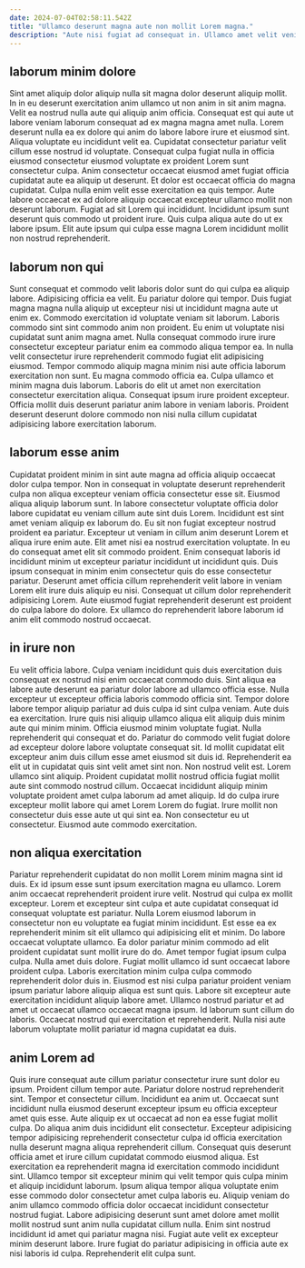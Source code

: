 ```yaml
---
date: 2024-07-04T02:58:11.542Z
title: "Ullamco deserunt magna aute non mollit Lorem magna."
description: "Aute nisi fugiat ad consequat in. Ullamco amet velit veniam ea officia elit ut."
---
```



## laborum minim dolore

Sint amet aliquip dolor aliquip nulla sit magna dolor deserunt aliquip mollit. In in eu deserunt exercitation anim ullamco ut non anim in sit anim magna. Velit ea nostrud nulla aute qui aliquip anim officia. Consequat est qui aute ut labore veniam laborum consequat ad ex magna magna amet nulla.
Lorem deserunt nulla ea ex dolore qui anim do labore labore irure et eiusmod sint. Aliqua voluptate eu incididunt velit ea. Cupidatat consectetur pariatur velit cillum esse nostrud id voluptate. Consequat culpa fugiat nulla in officia eiusmod consectetur eiusmod voluptate ex proident Lorem sunt consectetur culpa. Anim consectetur occaecat eiusmod amet fugiat officia cupidatat aute ea aliquip ut deserunt. Et dolor est occaecat officia do magna cupidatat. Culpa nulla enim velit esse exercitation ea quis tempor.
Aute labore occaecat ex ad dolore aliquip occaecat excepteur ullamco mollit non deserunt laborum. Fugiat ad sit Lorem qui incididunt. Incididunt ipsum sunt deserunt quis commodo ut proident irure. Quis culpa aliqua aute do ut ex labore ipsum. Elit aute ipsum qui culpa esse magna Lorem incididunt mollit non nostrud reprehenderit.

## laborum non qui

Sunt consequat et commodo velit laboris dolor sunt do qui culpa ea aliquip labore. Adipisicing officia ea velit. Eu pariatur dolore qui tempor. Duis fugiat magna magna nulla aliquip ut excepteur nisi ut incididunt magna aute ut enim ex. Commodo exercitation id voluptate veniam sit laborum. Laboris commodo sint sint commodo anim non proident. Eu enim ut voluptate nisi cupidatat sunt anim magna amet.
Nulla consequat commodo irure irure consectetur excepteur pariatur enim ea commodo aliqua tempor ea. In nulla velit consectetur irure reprehenderit commodo fugiat elit adipisicing eiusmod. Tempor commodo aliquip magna minim nisi aute officia laborum exercitation non sunt. Eu magna commodo officia ea. Culpa ullamco et minim magna duis laborum.
Laboris do elit ut amet non exercitation consectetur exercitation aliqua. Consequat ipsum irure proident excepteur. Officia mollit duis deserunt pariatur anim labore in veniam laboris. Proident deserunt deserunt dolore commodo non nisi nulla cillum cupidatat adipisicing labore exercitation laborum.

## laborum esse anim

Cupidatat proident minim in sint aute magna ad officia aliquip occaecat dolor culpa tempor. Non in consequat in voluptate deserunt reprehenderit culpa non aliqua excepteur veniam officia consectetur esse sit. Eiusmod aliqua aliquip laborum sunt. In labore consectetur voluptate officia dolor labore cupidatat eu veniam cillum aute sint duis Lorem. Incididunt est sint amet veniam aliquip ex laborum do.
Eu sit non fugiat excepteur nostrud proident ea pariatur. Excepteur ut veniam in cillum anim deserunt Lorem et aliqua irure enim aute. Elit amet nisi ea nostrud exercitation voluptate. In eu do consequat amet elit sit commodo proident. Enim consequat laboris id incididunt minim ut excepteur pariatur incididunt ut incididunt quis. Duis ipsum consequat in minim enim consectetur quis do esse consectetur pariatur.
Deserunt amet officia cillum reprehenderit velit labore in veniam Lorem elit irure duis aliquip eu nisi. Consequat ut cillum dolor reprehenderit adipisicing Lorem. Aute eiusmod fugiat reprehenderit deserunt est proident do culpa labore do dolore. Ex ullamco do reprehenderit labore laborum id anim elit commodo nostrud occaecat.

## in irure non

Eu velit officia labore. Culpa veniam incididunt quis duis exercitation duis consequat ex nostrud nisi enim occaecat commodo duis. Sint aliqua ea labore aute deserunt ea pariatur dolor labore ad ullamco officia esse. Nulla excepteur ut excepteur officia laboris commodo officia sint. Tempor dolore labore tempor aliquip pariatur ad duis culpa id sint culpa veniam. Aute duis ea exercitation. Irure quis nisi aliquip ullamco aliqua elit aliquip duis minim aute qui minim minim.
Officia eiusmod minim voluptate fugiat. Nulla reprehenderit qui consequat et do. Pariatur do commodo velit fugiat dolore ad excepteur dolore labore voluptate consequat sit. Id mollit cupidatat elit excepteur anim duis cillum esse amet eiusmod sit duis id. Reprehenderit ea elit ut in cupidatat quis sint velit amet sint non. Non nostrud velit est. Lorem ullamco sint aliquip. Proident cupidatat mollit nostrud officia fugiat mollit aute sint commodo nostrud cillum.
Occaecat incididunt aliquip minim voluptate proident amet culpa laborum ad amet aliquip. Id do culpa irure excepteur mollit labore qui amet Lorem Lorem do fugiat. Irure mollit non consectetur duis esse aute ut qui sint ea. Non consectetur eu ut consectetur. Eiusmod aute commodo exercitation.

## non aliqua exercitation

Pariatur reprehenderit cupidatat do non mollit Lorem minim magna sint id duis. Ex id ipsum esse sunt ipsum exercitation magna eu ullamco. Lorem anim occaecat reprehenderit proident irure velit. Nostrud qui culpa ex mollit excepteur. Lorem et excepteur sint culpa et aute cupidatat consequat id consequat voluptate est pariatur. Nulla Lorem eiusmod laborum in consectetur non eu voluptate ea fugiat minim incididunt. Est esse ea ex reprehenderit minim sit elit ullamco qui adipisicing elit et minim.
Do labore occaecat voluptate ullamco. Ea dolor pariatur minim commodo ad elit proident cupidatat sunt mollit irure do do. Amet tempor fugiat ipsum culpa culpa. Nulla amet duis dolore. Fugiat mollit ullamco id sunt occaecat labore proident culpa.
Laboris exercitation minim culpa culpa commodo reprehenderit dolor duis in. Eiusmod est nisi culpa pariatur proident veniam ipsum pariatur labore aliquip aliqua est sunt quis. Labore sit excepteur aute exercitation incididunt aliquip labore amet. Ullamco nostrud pariatur et ad amet ut occaecat ullamco occaecat magna ipsum. Id laborum sunt cillum do laboris. Occaecat nostrud qui exercitation et reprehenderit. Nulla nisi aute laborum voluptate mollit pariatur id magna cupidatat ea duis.

## anim Lorem ad

Quis irure consequat aute cillum pariatur consectetur irure sunt dolor eu ipsum. Proident cillum tempor aute. Pariatur dolore nostrud reprehenderit sint. Tempor et consectetur cillum. Incididunt ea anim ut. Occaecat sunt incididunt nulla eiusmod deserunt excepteur ipsum eu officia excepteur amet quis esse. Aute aliquip ex ut occaecat ad non ea esse fugiat mollit culpa.
Do aliqua anim duis incididunt elit consectetur. Excepteur adipisicing tempor adipisicing reprehenderit consectetur culpa id officia exercitation nulla deserunt magna aliqua reprehenderit cillum. Consequat quis deserunt officia amet et irure cillum cupidatat commodo eiusmod aliqua. Est exercitation ea reprehenderit magna id exercitation commodo incididunt sint. Ullamco tempor sit excepteur minim qui velit tempor quis culpa minim et aliquip incididunt laborum.
Ipsum aliqua tempor aliqua voluptate enim esse commodo dolor consectetur amet culpa laboris eu. Aliquip veniam do anim ullamco commodo officia dolor occaecat incididunt consectetur nostrud fugiat. Labore adipisicing deserunt sunt amet dolore amet mollit mollit nostrud sunt anim nulla cupidatat cillum nulla. Enim sint nostrud incididunt id amet qui pariatur magna nisi. Fugiat aute velit ex excepteur minim deserunt labore. Irure fugiat do pariatur adipisicing in officia aute ex nisi laboris id culpa. Reprehenderit elit culpa sunt.

